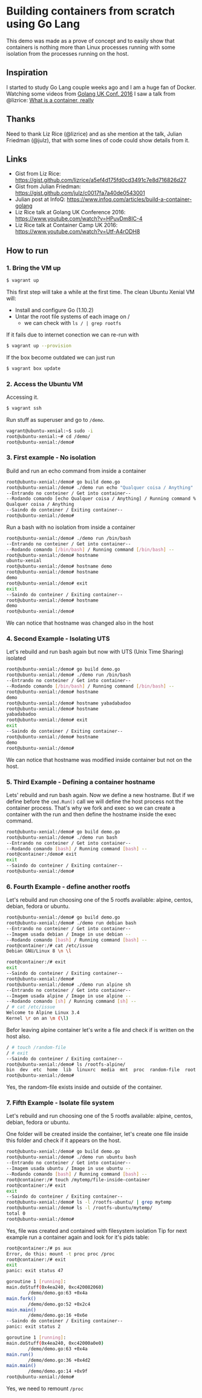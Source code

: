 # Building containers from scratch using Go Lang

This demo was made as a prove of concept and to easily show that containers is nothing more than Linux processes running with some isolation from the processes running on the host.


## Inspiration

I started to study Go Lang couple weeks ago and I am a huge fan of Docker. Watching some videos from [Golang UK Conf. 2016](http://golanguk.com) I saw a talk from @lizrice: [What is a container, really](https://www.youtube.com/watch?v=HPuvDm8IC-4)

## Thanks

Need to thank Liz Rice (@lizrice) and as she mention at the talk, Julian Friedman (@julz), that with some lines of code could show details from it.

## Links

 - Gist from Liz Rice: https://gist.github.com/lizrice/a5ef4d175fd0cd3491c7e8d716826d27
 - Gist from Julian Friedman: https://gist.github.com/julz/c0017fa7a40de0543001
 - Julian post at InfoQ: https://www.infoq.com/articles/build-a-container-golang
 - Liz Rice talk at Golang UK Conference 2016: https://www.youtube.com/watch?v=HPuvDm8IC-4
 - Liz Rice talk at Container Camp UK 2016: https://www.youtube.com/watch?v=Utf-A4rODH8

## How to run

### 1. Bring the VM up

~~~bash
$ vagrant up
~~~

This first step will take a while at the first time. The clean Ubuntu Xenial VM will:

 - Install and configure Go (1.10.2)
 - Untar the root file systems of each image on /
    - we can check with ```ls / | grep rootfs```

If it fails due to internet conection we can re-run with 

~~~bash
$ vagrant up --provision
~~~

If the box become outdated we can just run

~~~bash
$ vagrant box update
~~~

### 2. Access the Ubuntu VM

Accessing it.

~~~bash
$ vagrant ssh
~~~

Run stuff as superuser and go to `/demo`.

~~~bash
vagrant@ubuntu-xenial:~$ sudo -i
root@ubuntu-xenial:~# cd /demo/
root@ubuntu-xenial:/demo#
~~~

### 3. First example - No isolation

Build and run an echo command from inside a container

~~~bash
root@ubuntu-xenial:/demo# go build demo.go
root@ubuntu-xenial:/demo# ./demo run echo "Qualquer coisa / Anything"
--Entrando no conteiner / Get into container--
--Rodando comando [echo Qualquer coisa / Anything] / Running command %!v(MISSING) --
Qualquer coisa / Anything
--Saindo do conteiner / Exiting container--
root@ubuntu-xenial:/demo#
~~~

Run a bash with no isolation from inside a container

~~~bash
root@ubuntu-xenial:/demo# ./demo run /bin/bash
--Entrando no conteiner / Get into container--
--Rodando comando [/bin/bash] / Running command [/bin/bash] --
root@ubuntu-xenial:/demo# hostname
ubuntu-xenial
root@ubuntu-xenial:/demo# hostname demo
root@ubuntu-xenial:/demo# hostname
demo
root@ubuntu-xenial:/demo# exit
exit
--Saindo do conteiner / Exiting container--
root@ubuntu-xenial:/demo# hostname
demo
root@ubuntu-xenial:/demo#
~~~

We can notice that hostname was changed also in the host

### 4. Second Example - Isolating UTS

Let's rebuild and run bash again but now with UTS (Unix Time Sharing) isolated

~~~bash
root@ubuntu-xenial:/demo# go build demo.go
root@ubuntu-xenial:/demo# ./demo run /bin/bash
--Entrando no conteiner / Get into container--
--Rodando comando [/bin/bash] / Running command [/bin/bash] --
root@ubuntu-xenial:/demo# hostname
demo
root@ubuntu-xenial:/demo# hostname yabadabadoo
root@ubuntu-xenial:/demo# hostname
yabadabadoo
root@ubuntu-xenial:/demo# exit
exit
--Saindo do conteiner / Exiting container--
root@ubuntu-xenial:/demo# hostname
demo
root@ubuntu-xenial:/demo#
~~~

We can notice that hostname was modified inside container but not on the host.

###  5. Third Example - Defining a container hostname

Lets' rebuild and run bash again. Now we define a new hostname. But if we define before the ```cmd.Run()``` call we will define the host process not the container process. That's why we fork and exec so we can create a container with the run and then define the hostname inside the exec command.

~~~bash
root@ubuntu-xenial:/demo# go build demo.go
root@ubuntu-xenial:/demo# ./demo run bash
--Entrando no conteiner / Get into container--
--Rodando comando [bash] / Running command [bash] --
root@container:/demo# exit
exit
--Saindo do conteiner / Exiting container--
root@ubuntu-xenial:/demo#
~~~

### 6. Fourth Example - define another rootfs

Let's rebuild and run choosing one of the 5 rootfs available: alpine, centos, debian, fedora or ubuntu.

~~~bash
root@ubuntu-xenial:/demo# go build demo.go
root@ubuntu-xenial:/demo# ./demo run debian bash
--Entrando no conteiner / Get into container--
--Imagem usada debian / Image in use debian --
--Rodando comando [bash] / Running command [bash] --
root@container:/# cat /etc/issue
Debian GNU/Linux 8 \n \l

root@container:/# exit
exit
--Saindo do conteiner / Exiting container--
root@ubuntu-xenial:/demo#
root@ubuntu-xenial:/demo# ./demo run alpine sh
--Entrando no conteiner / Get into container--
--Imagem usada alpine / Image in use alpine --
--Rodando comando [sh] / Running command [sh] --
/ # cat /etc/issue
Welcome to Alpine Linux 3.4
Kernel \r on an \m (\l)
~~~


Befor leaving alpine container let's write a file and check if is written on the host also.

~~~bash
/ # touch /random-file
/ # exit
--Saindo do conteiner / Exiting container--
root@ubuntu-xenial:/demo# ls /rootfs-alpine/
bin  dev  etc  home  lib  linuxrc  media  mnt  proc  random-file  root  run  sbin  srv  sys  tmp  usr  var
root@ubuntu-xenial:/demo#
~~~

Yes, the random-file exists inside and outside of the container.

### 7. Fifth Example - Isolate file system

Let's rebuild and run choosing one of the 5 rootfs available: alpine, centos, debian, fedora or ubuntu.

One folder will be created inside the container, let's create one file inside this folder and check if it appears on the host.

~~~bash
root@ubuntu-xenial:/demo# go build demo.go
root@ubuntu-xenial:/demo# ./demo run ubuntu bash
--Entrando no conteiner / Get into container--
--Imagem usada ubuntu / Image in use ubuntu --
--Rodando comando [bash] / Running command [bash] --
root@container:/# touch /mytemp/file-inside-container
root@container:/# exit
exit
--Saindo do conteiner / Exiting container--
root@ubuntu-xenial:/demo# ls -l /rootfs-ubuntu/ | grep mytemp
root@ubuntu-xenial:/demo# ls -l /rootfs-ubuntu/mytemp/
total 0
root@ubuntu-xenial:/demo#
~~~

Yes, file was created and contained with filesystem isolation
Tip for next example run a container again and look for it's pids table:

~~~bash
root@container:/# ps aux
Error, do this: mount -t proc proc /proc
root@container:/# exit
exit
panic: exit status 47

goroutine 1 [running]:
main.doStuff(0x4ea240, 0xc420082060)
        /demo/demo.go:63 +0x4a
main.fork()
        /demo/demo.go:52 +0x2c4
main.main()
        /demo/demo.go:16 +0x6e
--Saindo do conteiner / Exiting container--
panic: exit status 2

goroutine 1 [running]:
main.doStuff(0x4ea240, 0xc42000a0e0)
        /demo/demo.go:63 +0x4a
main.run()
        /demo/demo.go:36 +0x4d2
main.main()
        /demo/demo.go:14 +0x9f
root@ubuntu-xenial:/demo#
~~~

Yes, we need to remount ```/proc```
